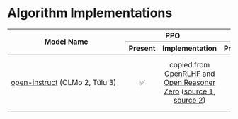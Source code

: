 # Algorithm Implementations

<table>
  <thead>
    <tr>
      <th rowspan="2" style="min-width: 250px">Model Name</th>
      <th colspan="2" style="text-align:center">PPO</th>
      <th colspan="2" style="text-align:center">DPO</th>
      <th colspan="2" style="text-align:center">GRPO</th>
    </tr>
    <tr>
      <th style="text-align:center">Present</th>
      <th style="text-align:center">Implementation</th>
      <th style="text-align:center">Present</th>
      <th style="text-align:center">Implementation</th>
      <th style="text-align:center">Present</th>
      <th style="text-align:center">Implementation</th>
    </tr>
  </thead>
  <tbody>
    <tr>
      <td><a href="https://github.com/allenai/open-instruct">open-instruct</a> (OLMo 2, Tülu 3)</td>
      <td style="text-align:center">✅</td>
      <td style="text-align:center">copied from <a href="https://github.com/OpenRLHF/OpenRLHF">OpenRLHF</a> and <a href="https://github.com/Open-Reasoner-Zero/Open-Reasoner-Zero">Open Reasoner Zero</a> (<a href="https://github.com/allenai/open-instruct/blob/7ba4cd0122647863b66dd4a41040d329bec7a9a2/open_instruct/ppo_vllm_thread_ray_gtrl.py#L15">source 1</a>, <a href="https://github.com/allenai/open-instruct/blob/7ba4cd0122647863b66dd4a41040d329bec7a9a2/open_instruct/ppo_fast.py#L33">source 2</a>)</td>
      <td style="text-align:center">✅</td>
      <td style="text-align:center">copied from <a href="https://github.com/eric-mitchell/direct-preference-optimization">Eric Mitchell</a> but has optimizations (e.g. <a href="https://github.com/allenai/open-instruct/pull/364">this</a>) (<a href="https://github.com/allenai/open-instruct/blob/7ba4cd0122647863b66dd4a41040d329bec7a9a2/open_instruct/dpo_utils.py#L17">source</a>)</td>
      <td style="text-align:center">✅</td>
      <td style="text-align:center">copied from <a href="https://github.com/OpenRLHF/OpenRLHF">OpenRLHF</a> (<a href="">source</a>)</td>
    </tr>
  </tbody>
</table>
